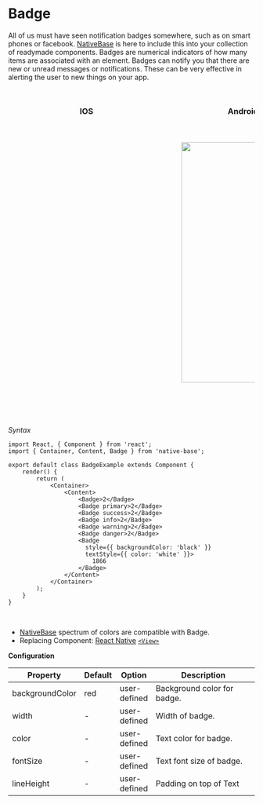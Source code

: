 # Badge

All of us must have seen notification badges somewhere, such as on smart phones or facebook. [NativeBase](http://nativebase.io/) is here to include this into your collection of readymade components. Badges are numerical indicators of how many items are associated with an element. Badges can notify you that there are new or unread messages or notifications. These can be very effective in alerting the user to new things on your app.

<br />
  <table>
    <thead>
      <tr style="border-style: hidden">
        <th style="border-style: hidden; padding-right: 34px;">IOS</th>
        <th style="padding-right: 140px;">Android</th>
      </tr>
    </thead>
    <thead>
      <tr style="border-style: hidden">
        <th style="border-style: hidden">
          <div style="background: url(../assets/iphone.png) no-repeat; padding: 63px 20px 100px 18px; width: 292px"><img src="https://raw.githubusercontent.com/GeekyAnts/NativeBase-KitchenSink/0.5.13/Screenshots/iOS/badge.png" alt="" /></div></th>
        <th><div style="background: url(../assets/android.png) no-repeat; padding: 45px 118px 68px 0px; background-size: 292px 576px;"><img height="490px" width="266px" src="https://raw.githubusercontent.com/GeekyAnts/NativeBase-KitchenSink/0.5.13/Screenshots/android/badge.png" alt="" /></div></th>
      </tr>
    </thead>
  </table>

*Syntax*

<pre class="line-numbers"><code class="language-jsx">import React, { Component } from 'react';
import { Container, Content, Badge } from 'native-base';
​
export default class BadgeExample extends Component {
    render() {
        return (
            &lt;Container>
                &lt;Content>
                    &lt;Badge>2&lt;/Badge>
                    &lt;Badge primary>2&lt;/Badge>
                    &lt;Badge success>2&lt;/Badge>
                    &lt;Badge info>2&lt;/Badge>
                    &lt;Badge warning>2&lt;/Badge>
                    &lt;Badge danger>2&lt;/Badge>
                    &lt;Badge
                      style=&#123;{ backgroundColor: 'black' }}
                      textStyle=&#123;{ color: 'white' }}>
                        1866
                    &lt;/Badge>
                &lt;/Content>
            &lt;/Container>
        );
    }
}</code></pre><br />

* [NativeBase](http://nativebase.io/) spectrum of colors are compatible with Badge.
* Replacing Component: [React Native](https://facebook.github.io/react-native/) [<code>&lt;View></code>](https://facebook.github.io/react-native/docs/view.html)


**Configuration**<br />
    <table class = "table table-bordered">
        <thead>
            <tr>
                <th>Property</th>
                <th>Default</th>
                <th>Option</th>
                <th width="50%">Description</th>
            </tr>
        </thead>
        <tbody>
            <tr>
                <td>backgroundColor</td>
                <td>red</td>
                <td>user-defined</td>
                <td>Background color for badge.</td>
            </tr>
            <tr>
                <td>width</td>
                <td> - </td>
                <td>user-defined</td>
                <td>Width of badge.</td>
            </tr>
            <tr>
                <td>color</td>
                <td> - </td>
                <td>user-defined</td>
                <td>Text color for badge.</td>
            </tr>
            <tr>
                <td>fontSize</td>
                <td> - </td>
                <td>user-defined</td>
                <td>Text font size of badge.</td>
            </tr>
            <tr>
                <td>lineHeight</td>
                <td> - </td>
                <td>user-defined</td>
                <td>Padding on top of Text</td>
            </tr>
        </tbody>
    </table>
    <br />
